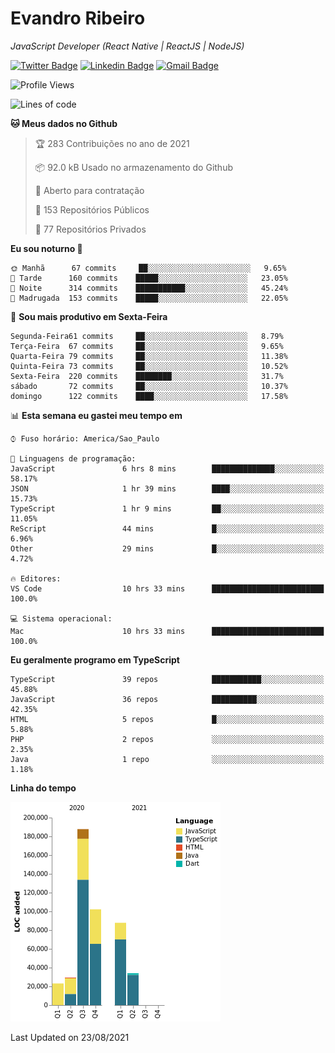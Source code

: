# Evandro **Ribeiro**

*JavaScript Developer (React Native | ReactJS | NodeJS)*

[![Twitter Badge](https://img.shields.io/badge/-@ribeiroevandro-201B2D?style=flat-square&labelColor=201B2D&logo=twitter&logoColor=white&link=https://twitter.com/ribeiroevandro)](https://twitter.com/ribeiroevandro) 
[![Linkedin Badge](https://img.shields.io/badge/-Evandro%20Ribeiro-201B2D?style=flat-square&logo=Linkedin&logoColor=white&link=https://www.linkedin.com/in/ribeiroevandro)](https://www.linkedin.com/in/ribeiroevandro) 
[![Gmail Badge](https://img.shields.io/badge/-oi@ribeiroevandro.com.br-201B2D?style=flat-square&logo=Gmail&logoColor=white&link=mailto:oi@ribeiroevandro.com.br)](mailto:oi@ribeiroevandro.com.br)


<!--START_SECTION:waka-->
![Profile Views](http://img.shields.io/badge/Visualizac%C3%B5es%20do%20perfil-0-blue)

![Lines of code](https://img.shields.io/badge/Desde%20o%20Hello%20World%20eu%20escrevi-464318%20linhas%20de%20c%C3%B3digo-blue)

**🐱 Meus dados no Github** 

> 🏆 283 Contribuições no ano de 2021
 > 
> 📦 92.0 kB Usado no armazenamento do Github 
 > 
> 💼 Aberto para contratação
 > 
> 📜 153 Repositórios Públicos 
 > 
> 🔑 77 Repositórios Privados  
 > 
**Eu sou noturno 🦉** 

```text
🌞 Manhã      67 commits     ██░░░░░░░░░░░░░░░░░░░░░░░   9.65% 
🌆 Tarde      160 commits    █████░░░░░░░░░░░░░░░░░░░░   23.05% 
🌃 Noite      314 commits    ███████████░░░░░░░░░░░░░░   45.24% 
🌙 Madrugada  153 commits    █████░░░░░░░░░░░░░░░░░░░░   22.05%

```
📅 **Sou mais produtivo em Sexta-Feira** 

```text
Segunda-Feira61 commits     ██░░░░░░░░░░░░░░░░░░░░░░░   8.79% 
Terça-Feira  67 commits     ██░░░░░░░░░░░░░░░░░░░░░░░   9.65% 
Quarta-Feira 79 commits     ██░░░░░░░░░░░░░░░░░░░░░░░   11.38% 
Quinta-Feira 73 commits     ██░░░░░░░░░░░░░░░░░░░░░░░   10.52% 
Sexta-Feira  220 commits    ████████░░░░░░░░░░░░░░░░░   31.7% 
sábado       72 commits     ██░░░░░░░░░░░░░░░░░░░░░░░   10.37% 
domingo      122 commits    ████░░░░░░░░░░░░░░░░░░░░░   17.58%

```


📊 **Esta semana eu gastei meu tempo em** 

```text
⌚︎ Fuso horário: America/Sao_Paulo

💬 Linguagens de programação: 
JavaScript               6 hrs 8 mins        ██████████████░░░░░░░░░░░   58.17% 
JSON                     1 hr 39 mins        ████░░░░░░░░░░░░░░░░░░░░░   15.73% 
TypeScript               1 hr 9 mins         ██░░░░░░░░░░░░░░░░░░░░░░░   11.05% 
ReScript                 44 mins             █░░░░░░░░░░░░░░░░░░░░░░░░   6.96% 
Other                    29 mins             █░░░░░░░░░░░░░░░░░░░░░░░░   4.72%

🔥 Editores: 
VS Code                  10 hrs 33 mins      █████████████████████████   100.0%

💻 Sistema operacional: 
Mac                      10 hrs 33 mins      █████████████████████████   100.0%

```

**Eu geralmente programo em TypeScript** 

```text
TypeScript               39 repos            ███████████░░░░░░░░░░░░░░   45.88% 
JavaScript               36 repos            ██████████░░░░░░░░░░░░░░░   42.35% 
HTML                     5 repos             █░░░░░░░░░░░░░░░░░░░░░░░░   5.88% 
PHP                      2 repos             ░░░░░░░░░░░░░░░░░░░░░░░░░   2.35% 
Java                     1 repo              ░░░░░░░░░░░░░░░░░░░░░░░░░   1.18%

```


**Linha do tempo**

![Chart not found](https://raw.githubusercontent.com/ribeiroevandro/ribeiroevandro/master/charts/bar_graph.png) 


 Last Updated on 23/08/2021
<!--END_SECTION:waka-->
